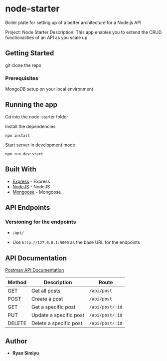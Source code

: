 # node-starter
Boiler plate for setting up of a better architecture for a Node.js API

Project: Node Starter
Description: This app enables you to extend the CRUD functionalities of an API as you scale up.

## Getting Started

git clone the repo

### Prerequisites

MongoDB setup on your local environment

## Running the app
Cd into the node-starter folder

Install the dependencies

```node
npm install
```

Start server in development mode

```node
npm run dev:start
```

## Built With

*   [Express](https://expressjs.com/) - Express
*   [NodeJS](https://nodejs.org/) - NodeJS
*   [Mongoose](https://mongoosejs.com/docs/index.html) - Mongoose

## API Endpoints

### Versioning for the endpoints
*  `/api/`

*  Use `http://127.0.0.1:5000` as the base URL for the endpoints

## API Documentation
[Postman API Documentation](https://documenter.getpostman.com/view/6831940/SW14TwMS?version=latest)


| Method  | Description| Route |
| ------------- | ------------- | ------------- |
| GET |  Get all posts | `/api/post` |
| POST | Create a post | `/api/post` |
| GET |  Get a specific post | `/api/post/:id` |
| PUT |  Update a specific post | `/api/post/:id` |
| DELETE | Delete a specific post |`/api/post/:id` |

## Author

*   **Ryan Simiyu** 

